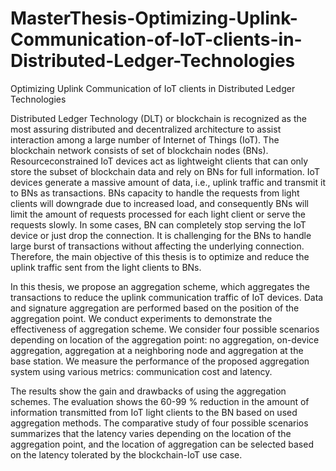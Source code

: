 # MasterThesis-Optimizing-Uplink-Communication-of-IoT-clients-in-Distributed-Ledger-Technologies
Optimizing Uplink Communication of IoT clients in Distributed Ledger Technologies

Distributed Ledger Technology (DLT) or blockchain is recognized as the most assuring distributed and decentralized architecture to assist interaction among a large number of Internet of Things (IoT). The blockchain network consists of set of blockchain nodes (BNs). Resourceconstrained IoT devices act as lightweight clients that can only store the subset of blockchain data and rely on BNs for full information. IoT devices generate a massive amount of data, i.e., uplink traffic and transmit it to BNs as transactions. BNs capacity to handle the requests from light clients will downgrade due to increased load, and consequently BNs will limit the amount of requests processed for each light client or serve the requests slowly. In some cases, BN can completely stop serving the IoT device or just drop the connection. It is challenging
for the BNs to handle large burst of transactions without affecting the underlying connection. Therefore, the main objective of this thesis is to optimize and reduce the uplink traffic sent from the light clients to BNs.

In this thesis, we propose an aggregation scheme, which aggregates the transactions to reduce the uplink communication traffic of IoT devices. Data and signature aggregation are performed based on the position of the aggregation point. We conduct experiments to demonstrate the effectiveness of aggregation scheme. We consider four possible scenarios depending on location of the aggregation point: no aggregation, on-device aggregation, aggregation at a neighboring node and aggregation at the base station. We measure the performance of the proposed aggregation system using various metrics: communication cost and latency.

The results show the gain and drawbacks of using the aggregation schemes. The evaluation shows the 60-99 % reduction in the amount of information transmitted from IoT light clients to the BN based on used aggregation methods. The comparative study of four possible scenarios summarizes that the latency varies depending on the location of the aggregation point, and the location of aggregation can be selected based on the latency tolerated by the blockchain-IoT use case.
